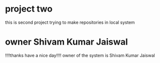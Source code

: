 # project two 
this is second project 
trying to make repositories in local system
# owner Shivam Kumar Jaiswal
!!!!thanks have a nice day!!!!
owner of the system is Shivam Kumar Jaiswal